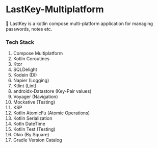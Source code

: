 # LastKey-Multiplatform
🔑 LastKey is a kotlin compose multi-platform application for managing passwords, notes etc. 

### Tech Stack
1. Compose Multiplatform
2. Kotlin Coroutines
3. Ktor
4. SQLDelight
5. Kodein (DI)
6. Napier (Logging)
7. Ktlint (Lint)
8. androidx-Datastore (Key-Pair values)
9. Voyager (Navigation)
10. Mockative (Testing)
11. KSP
12. Kotlin AtomicFu (Atomic Operations)
13. Kotlin Serialization
14. Kotln DateTime
15. Kotlin Test (Testing)
16. Okio (By Square)
17. Gradle Version Catalog
